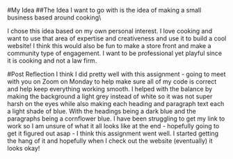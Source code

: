 #My Idea
##The Idea I want to go with is the idea of making a small business based around cooking\

I chose this idea based on my own personal interest. I love cooking and want to use that area of expertise and creativeness and use it to build a cool website! I think this would also be fun to make a store front and make a community type of engagement. I want to be professional yet playful since it is cooking and not a law firm.

#Post Reflection
I think I did pretty well with this assignment - going to meet with you on Zoom on Monday to help make sure all of my code is correct and help keep everything working smooth. I helped with the balance by making the background a light grey instead of white so it was not super harsh on the eyes while also making each heading and paragraph text each a light shade of blue. With the headings being a dark blue and the paragraphs being a cornflower blue. I have been struggling to get my link to work so I am unsure of what it all looks like at the end - hopefully going to get it figured out asap - I think this assignment went well. I started getting the hang of it and hopefully when I check out the website (eventually) it looks okay!
